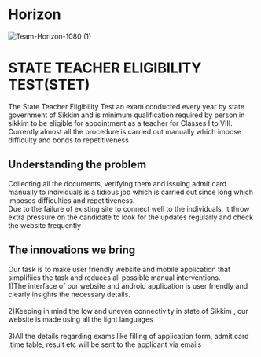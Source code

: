 # Horizon


![Team-Horizon-1080 (1)](https://user-images.githubusercontent.com/60029940/72663294-fc9c1380-3a16-11ea-8520-b851e663aaca.png)


# STATE TEACHER ELIGIBILITY TEST(STET)<br />
The State Teacher Eligibility Test an exam conducted every year by state government of Sikkim and is minimum qualification required by person in sikkim to be eligible for appointment as a teacher for Classes I to VIII. Currently almost all the procedure is carried out manually which impose difficulty and bonds to repetitiveness <br />

## Understanding the problem <br/>
Collecting  all the documents, verifying them and issuing admit card manually to individuals is a tidious job which is carried          out since long which imposes difficulties and repetitiveness. <br />
Due to the failure of existing site to connect well to the individuals, it throw extra pressure on the candidate to look for the updates
regularly and check the website frequently



## The innovations we bring
Our task is to make user friendly website and mobile application that simplifiies the task and reduces all possible manual interventions.<br />
 1)The interface of our website and android application is user friendly and clearly insights the necessary details. <br /><br />
2)Keeping in mind the low and uneven connectivity in state of Sikkim , our website is made using all the light languages <br /><br />
3)All the details regarding exams like filling of application form, admit card ,time table, result etc will be sent to the applicant via emails <br />




